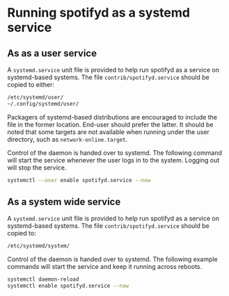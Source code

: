 # Running spotifyd as a systemd service

## As as a user service

A `systemd.service` unit file is provided to help run spotifyd as a service on systemd-based systems. The file `contrib/spotifyd.service` should be copied to either:

```bash
/etc/systemd/user/
~/.config/systemd/user/
```

Packagers of systemd-based distributions are encouraged to include the file in the former location. End-user should prefer the latter. It should be noted that some targets are not available when running under the user directory, such as `network-online.target`.

Control of the daemon is handed over to systemd. The following command will start the service whenever the user logs in to the system. Logging out will stop the service.

```bash
systemctl --user enable spotifyd.service --now
```

## As a system wide service

A `systemd.service` unit file is provided to help run spotifyd as a service on systemd-based systems. The file `contrib/spotifyd.service` should be copied to:

```bash
/etc/systemd/system/
```

Control of the daemon is handed over to systemd. The following example commands will start the service and keep it running across reboots.

```bash
systemctl daemon-reload
systemctl enable spotifyd.service --now
```
